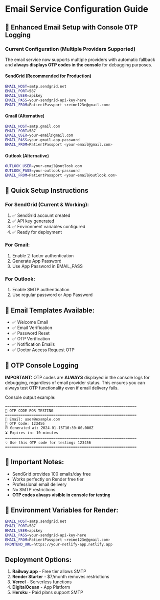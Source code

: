 # Email Service Configuration Guide

## 🚀 **Enhanced Email Setup with Console OTP Logging**

### **Current Configuration (Multiple Providers Supported)**

The email service now supports multiple providers with automatic fallback and **always displays OTP codes in the console** for debugging purposes.

#### **SendGrid (Recommended for Production)**
```bash
EMAIL_HOST=smtp.sendgrid.net
EMAIL_PORT=587
EMAIL_USER=apikey
EMAIL_PASS=your-sendgrid-api-key-here
EMAIL_FROM=PatientPassport <reine123e@gmail.com>
```

#### **Gmail (Alternative)**
```bash
EMAIL_HOST=smtp.gmail.com
EMAIL_PORT=587
EMAIL_USER=your-email@gmail.com
EMAIL_PASS=your-gmail-app-password
EMAIL_FROM=PatientPassport <your-email@gmail.com>
```

#### **Outlook (Alternative)**
```bash
OUTLOOK_USER=your-email@outlook.com
OUTLOOK_PASS=your-outlook-password
EMAIL_FROM=PatientPassport <your-email@outlook.com>
```

## 🔧 **Quick Setup Instructions**

### **For SendGrid (Current & Working):**
1. ✅ SendGrid account created
2. ✅ API key generated
3. ✅ Environment variables configured
4. ✅ Ready for deployment

### **For Gmail:**
1. Enable 2-factor authentication
2. Generate App Password
3. Use App Password in EMAIL_PASS

### **For Outlook:**
1. Enable SMTP authentication
2. Use regular password or App Password

## 📧 **Email Templates Available:**
- ✅ Welcome Email
- ✅ Email Verification
- ✅ Password Reset
- ✅ OTP Verification
- ✅ Notification Emails
- ✅ Doctor Access Request OTP

## 🔐 **OTP Console Logging**
**IMPORTANT:** OTP codes are **ALWAYS** displayed in the console logs for debugging, regardless of email provider status. This ensures you can always test OTP functionality even if email delivery fails.

Console output example:
```
============================================================
🔐 OTP CODE FOR TESTING
============================================================
📧 Email: user@example.com
🔢 OTP Code: 123456
⏰ Generated at: 2024-01-15T10:30:00.000Z
⏳ Expires in: 10 minutes
============================================================
💡 Use this OTP code for testing: 123456
============================================================
```

## 🚨 **Important Notes:**
- SendGrid provides 100 emails/day free
- Works perfectly on Render free tier
- Professional email delivery
- No SMTP restrictions
- **OTP codes always visible in console for testing**

## 🔧 **Environment Variables for Render:**
```bash
EMAIL_HOST=smtp.sendgrid.net
EMAIL_PORT=587
EMAIL_USER=apikey
EMAIL_PASS=your-sendgrid-api-key-here
EMAIL_FROM=PatientPassport <reine123e@gmail.com>
FRONTEND_URL=https://your-netlify-app.netlify.app
```

##  **Deployment Options:**
1. **Railway.app** - Free tier allows SMTP
2. **Render Starter** - $7/month removes restrictions
3. **Vercel** - Serverless functions
4. **DigitalOcean** - App Platform
5. **Heroku** - Paid plans support SMTP
